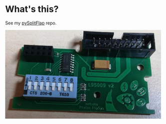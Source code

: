 # What's this?
See my [pySplitFlap](https://github.com/Mezgrman/pySplitFlap) repo.

![Finished board](/images/fbue.jpg?raw=true)